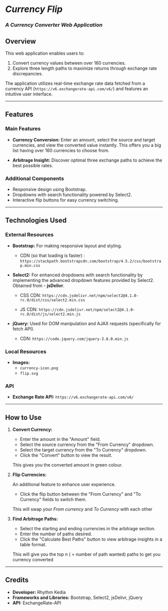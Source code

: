 # ***Currency Flip***
### *A Currency Converter Web Application*


## Overview
This web application enables users to:

1. Convert currency values between over 160 currencies.
2. Explore three length paths to maximize returns through exchange rate discrepancies.

The application utilizes real-time exchange rate data fetched from a currency API (`https://v6.exchangerate-api.com/v6/`) and features an intuitive user interface.

---

## Features

### Main Features
- **Currency Conversion:** Enter an amount, select the source and target currencies, and view the converted value instantly. This offers you a big list having over 160 currencies to choose from.

- **Arbitrage Insight:** Discover optimal three exchange paths to achieve the best possible rates.

### Additional Components

- Responsive design using Bootstrap.
- Dropdowns with search functionality powered by Select2.
- Interactive flip buttons for easy currency switching.
---

## Technologies Used

### External Resources

- **Bootstrap:** For making responsive layout and styling.
  - CDN (so that loading is faster) : `https://stackpath.bootstrapcdn.com/bootstrap/4.5.2/css/bootstrap.min.css`

- **Select2:** For enhanced dropdowns with search functionality by implementing the advanced dropdown features provided by Select2.
Obtained from - **jsDelivr**.
  - CSS CDN: `https://cdn.jsdelivr.net/npm/select2@4.1.0-rc.0/dist/css/select2.min.css`

  - JS CDN: `https://cdn.jsdelivr.net/npm/select2@4.1.0-rc.0/dist/js/select2.min.js`

- **jQuery:** Used for DOM manipulation and AJAX requests (specifically for fetch API).
  - CDN: `https://code.jquery.com/jquery-3.6.0.min.js`

### Local Resources
- **Images:**
  - `currency-icon.png`
  - `flip.svg`

### API
- **Exchange Rate API:** `https://v6.exchangerate-api.com/v6/`

---

## How to Use

1. **Convert Currency:**
   - Enter the amount in the "Amount" field.
   - Select the source currency from the "From Currency" dropdown.
   - Select the target currency from the "To Currency" dropdown.
   - Click the "Convert" button to view the result.
   
   This gives you the converted amount in green colour.

2. **Flip Currencies:**
   
   An additional feature to enhance user experience. 
   - Click the flip button between the "From Currency" and "To Currency" fields to switch them.
  
   This will swap your *From currency* and *To Currency* with each other

3. **Find Arbitrage Paths:**
   - Select the starting and ending currencies in the arbitrage section.
   - Enter the number of paths desired.
   - Click the "Calculate Best Paths" button to view arbitrage insights in a table format.
   
   This will give you the top n ( = number of path wanted) paths to get you currency converted
---

## Credits

- **Developer:** Rhythm Kedia
- **Frameworks and Libraries:** Bootstrap, Select2, jsDelivr, jQuery
- **API:** ExchangeRate-API
